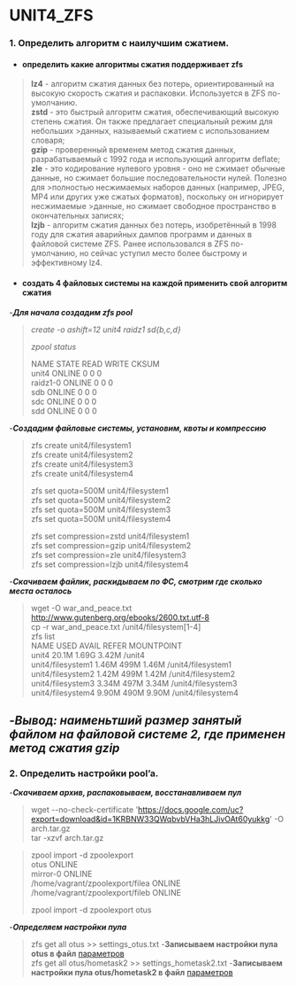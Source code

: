 
# UNIT4_ZFS


### 1. Определить алгоритм с наилучшим сжатием.

-  #### определить какие алгоритмы сжатия поддерживает zfs

> **lz4** - алгоритм сжатия данных без потерь, ориентированный на высокую скорость сжатия и распаковки. Используется в ZFS по-умолчанию.  
> **zstd** - это быстрый алгоритм сжатия, обеспечивающий высокую степень сжатия. Он также предлагает специальный режим для небольших   >данных, называемый сжатием с использованием словаря;  
> **gzip** - проверенный временем метод сжатия данных, разрабатываемый с 1992 года и использующий алгоритм deflate;  
> **zle** - это кодирование нулевого уровня - оно не сжимает обычные данные, но сжимает большие последовательности нулей. Полезно для   >полностью несжимаемых наборов данных (например, JPEG, MP4 или других уже сжатых форматов), поскольку он игнорирует несжимаемые   >данные, но сжимает свободное пространство в окончательных записях;  
> **lzjb** - алгоритм сжатия данных без потерь, изобретённый в 1998 году для сжатия аварийных дампов программ и данных в файловой системе ZFS. Ранее использовался в ZFS по-умолчанию, но сейчас уступил место более быстрому и эффективному lz4.

- #### создать 4 файловых системы на каждой применить свой алгоритм сжатия 

-***Для начала cоздадим zfs pool***  
> 
> *create -o ashift=12 unit4 raidz1 sd{b,c,d}*  
>
> *zpool status*  
>
>  NAME        STATE     READ WRITE CKSUM  
        unit4       ONLINE       0     0     0  
          raidz1-0  ONLINE       0     0     0  
            sdb     ONLINE       0     0     0  
            sdc     ONLINE       0     0     0  
            sdd     ONLINE       0     0     0 
            
-***Создадим файловые системы, установим, квоты и компрессию***  

> zfs create unit4/filesystem1  
> zfs create unit4/filesystem2  
> zfs create unit4/filesystem3  
> zfs create unit4/filesystem4  
>
> zfs set quota=500M unit4/filesystem1  
> zfs set quota=500M unit4/filesystem2  
> zfs set quota=500M unit4/filesystem3  
> zfs set quota=500M unit4/filesystem4
>
> zfs set compression=zstd unit4/filesystem1    
> zfs set compression=gzip unit4/filesystem2  
> zfs set compression=zle unit4/filesystem3   
> zfs set compression=lzjb unit4/filesystem4  

-***Скачиваем файлик, раскидываем по ФС, смотрим где сколько места осталось***  

> wget -O war_and_peace.txt http://www.gutenberg.org/ebooks/2600.txt.utf-8   
> cp -r war_and_peace.txt /unit4/filesystem[1-4]  
> zfs list  
>  NAME                USED  AVAIL     REFER  MOUNTPOINT  
>  unit4              20.1M  1.69G     3.42M  /unit4  
>  unit4/filesystem1  1.46M   499M     1.46M  /unit4/filesystem1  
>  unit4/filesystem2  1.42M   499M     1.42M  /unit4/filesystem2  
>  unit4/filesystem3  3.34M   497M     3.34M  /unit4/filesystem3  
>  unit4/filesystem4  9.90M   490M     9.90M  /unit4/filesystem4  

-***Вывод: наименьтший размер занятый файлом на файловой системе 2, где применен метод сжатия gzip***
---
### 2. Определить настройки pool’a. 

-***Скачиваем архив, распаковываем, восстанавливаем пул***

>  wget --no-check-certificate 'https://docs.google.com/uc?export=download&id=1KRBNW33QWqbvbVHa3hLJivOAt60yukkg' -O arch.tar.gz  
> tar -xzvf arch.tar.gz

>  zpool import -d zpoolexport  
>  otus                                 ONLINE  
>         mirror-0                           ONLINE  
>           /home/vagrant/zpoolexport/filea  ONLINE  
>           /home/vagrant/zpoolexport/fileb  ONLINE
>
>  zpool import -d zpoolexport otus

-***Определяем настройки пула***

> zfs get all otus >> settings_otus.txt -__Записываем настройки пула otus в файл__ [параметров](https://github.com/ChurikovAnatolii/UNIT4_ZFS/blob/main/settings_otus.txt)  
>  zfs get all otus/hometask2 >> settings_hometask2.txt -__Записываем настройки пула otus/hometask2 в файл__ [параметров](https://github.com/ChurikovAnatolii/UNIT4_ZFS/blob/main/settings_hometask2.txt)









